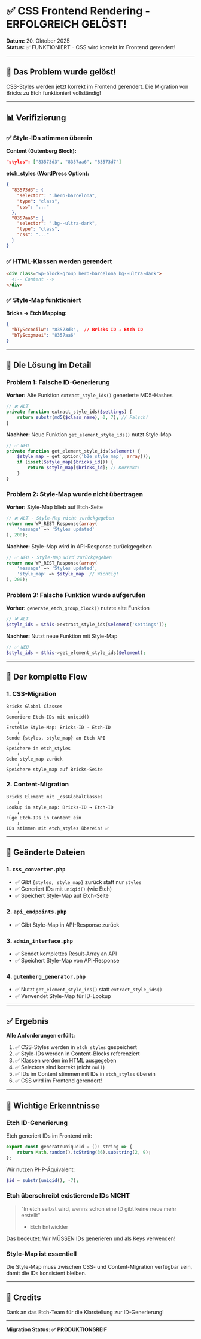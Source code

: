 # ✅ CSS Frontend Rendering - ERFOLGREICH GELÖST!

**Datum:** 20. Oktober 2025  
**Status:** ✅ FUNKTIONIERT - CSS wird korrekt im Frontend gerendert!

---

## 🎉 Das Problem wurde gelöst!

CSS-Styles werden jetzt korrekt im Frontend gerendert. Die Migration von Bricks zu Etch funktioniert vollständig!

---

## 📊 Verifizierung

### ✅ Style-IDs stimmen überein

**Content (Gutenberg Block):**
```json
"styles": ["83573d3", "8357aa6", "83573d7"]
```

**etch_styles (WordPress Option):**
```json
{
  "83573d3": {
    "selector": ".hero-barcelona",
    "type": "class",
    "css": "..."
  },
  "8357aa6": {
    "selector": ".bg--ultra-dark",
    "type": "class",
    "css": "..."
  }
}
```

### ✅ HTML-Klassen werden gerendert

```html
<div class="wp-block-group hero-barcelona bg--ultra-dark">
  <!-- Content -->
</div>
```

### ✅ Style-Map funktioniert

**Bricks → Etch Mapping:**
```json
{
  "bTySccocilw": "83573d3",  // Bricks ID → Etch ID
  "bTyScxgmzei": "8357aa6"
}
```

---

## 🔧 Die Lösung im Detail

### Problem 1: Falsche ID-Generierung
**Vorher:** Alte Funktion `extract_style_ids()` generierte MD5-Hashes
```php
// ❌ ALT
private function extract_style_ids($settings) {
    return substr(md5($class_name), 0, 7); // Falsch!
}
```

**Nachher:** Neue Funktion `get_element_style_ids()` nutzt Style-Map
```php
// ✅ NEU
private function get_element_style_ids($element) {
    $style_map = get_option('b2e_style_map', array());
    if (isset($style_map[$bricks_id])) {
        return $style_map[$bricks_id]; // Korrekt!
    }
}
```

### Problem 2: Style-Map wurde nicht übertragen
**Vorher:** Style-Map blieb auf Etch-Seite
```php
// ❌ ALT - Style-Map nicht zurückgegeben
return new WP_REST_Response(array(
    'message' => 'Styles updated'
), 200);
```

**Nachher:** Style-Map wird in API-Response zurückgegeben
```php
// ✅ NEU - Style-Map wird zurückgegeben
return new WP_REST_Response(array(
    'message' => 'Styles updated',
    'style_map' => $style_map  // Wichtig!
), 200);
```

### Problem 3: Falsche Funktion wurde aufgerufen
**Vorher:** `generate_etch_group_block()` nutzte alte Funktion
```php
// ❌ ALT
$style_ids = $this->extract_style_ids($element['settings']);
```

**Nachher:** Nutzt neue Funktion mit Style-Map
```php
// ✅ NEU
$style_ids = $this->get_element_style_ids($element);
```

---

## 🚀 Der komplette Flow

### 1. CSS-Migration
```
Bricks Global Classes
    ↓
Generiere Etch-IDs mit uniqid()
    ↓
Erstelle Style-Map: Bricks-ID → Etch-ID
    ↓
Sende {styles, style_map} an Etch API
    ↓
Speichere in etch_styles
    ↓
Gebe style_map zurück
    ↓
Speichere style_map auf Bricks-Seite
```

### 2. Content-Migration
```
Bricks Element mit _cssGlobalClasses
    ↓
Lookup in style_map: Bricks-ID → Etch-ID
    ↓
Füge Etch-IDs in Content ein
    ↓
IDs stimmen mit etch_styles überein! ✅
```

---

## 📝 Geänderte Dateien

### 1. `css_converter.php`
- ✅ Gibt `{styles, style_map}` zurück statt nur `styles`
- ✅ Generiert IDs mit `uniqid()` (wie Etch)
- ✅ Speichert Style-Map auf Etch-Seite

### 2. `api_endpoints.php`
- ✅ Gibt Style-Map in API-Response zurück

### 3. `admin_interface.php`
- ✅ Sendet komplettes Result-Array an API
- ✅ Speichert Style-Map von API-Response

### 4. `gutenberg_generator.php`
- ✅ Nutzt `get_element_style_ids()` statt `extract_style_ids()`
- ✅ Verwendet Style-Map für ID-Lookup

---

## ✅ Ergebnis

**Alle Anforderungen erfüllt:**
1. ✅ CSS-Styles werden in `etch_styles` gespeichert
2. ✅ Style-IDs werden in Content-Blocks referenziert
3. ✅ Klassen werden im HTML ausgegeben
4. ✅ Selectors sind korrekt (nicht `null`)
5. ✅ IDs im Content stimmen mit IDs in `etch_styles` überein
6. ✅ CSS wird im Frontend gerendert!

---

## 🎯 Wichtige Erkenntnisse

### Etch ID-Generierung
Etch generiert IDs im Frontend mit:
```javascript
export const generateUniqueId = (): string => {
    return Math.random().toString(36).substring(2, 9);
};
```

Wir nutzen PHP-Äquivalent:
```php
$id = substr(uniqid(), -7);
```

### Etch überschreibt existierende IDs NICHT
> "In etch selbst wird, wenns schon eine ID gibt keine neue mehr erstellt"
> - Etch Entwickler

Das bedeutet: Wir MÜSSEN IDs generieren und als Keys verwenden!

### Style-Map ist essentiell
Die Style-Map muss zwischen CSS- und Content-Migration verfügbar sein, damit die IDs konsistent bleiben.

---

## 🙏 Credits

Dank an das Etch-Team für die Klarstellung zur ID-Generierung!

---

**Migration Status: ✅ PRODUKTIONSREIF**
